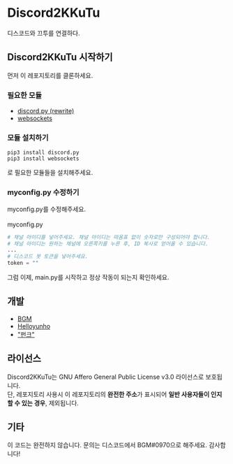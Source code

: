 # Discord2KKuTu
디스코드와 끄투를 연결하다.

## Discord2KKuTu 시작하기
먼저 이 레포지토리를 클론하세요.

### 필요한 모듈 
- [discord.py (rewrite)](https://github.com/Rapptz/discord.py)
- [websockets](https://github.com/aaugustin/websockets)

### 모듈 설치하기
```
pip3 install discord.py
pip3 install websockets
```
로 필요한 모듈들을 설치해주세요.

### myconfig.py 수정하기
myconfig.py를 수정해주세요. <br><br>
myconfig.py
```py
# 채널 아이디를 넣어주세요. 채널 아이디는 따옴표 없이 숫자로만 구성되어야 합니다.
# 채널 아이디는 원하는 채널에 오른쪽키를 누른 후, ID 복사로 얻어올 수 있습니다.
...
# 디스코드 봇 토큰을 넣어주세요.
token = "" 
```
그럼 이제, main.py를 시작하고 정상 작동이 되는지 확인하세요.


## 개발
* [BGM](https://github.com/khk4912) 
* [Helloyunho](https://github.com/Helloyunho)
* ["펀크"](https://github.com/rlacks628628)


## 라이선스
Discord2KKuTu는 GNU Affero General Public License v3.0 라이선스로 보호됩니다. <br>
단, 레포지토리 사용시 이 레포지토리의 **완전한 주소**가 표시되어 **일반 사용자들이 인지할 수 있는 경우**, 제외됩니다.

## 기타
이 코드는 완전하지 않습니다. 문의는 디스코드에서 BGM#0970으로 해주세요. 감사합니다!
